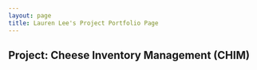 ```yaml
---
layout: page
title: Lauren Lee's Project Portfolio Page
---
```


## Project: Cheese Inventory Management (CHIM)
